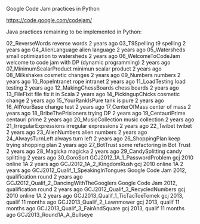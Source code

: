Google Code Jam practices in Python

https://code.google.com/codejam/


Java practices remaining to be implemented in Python:

02_ReverseWords	reverse words	2 years ago
03_T9Spelling	t9 spelling	2 years ago
04_AlienLanguage	alien language	2 years ago
05_Watersheds	small optimization to watersheds	2 years ago
06_WelcomeToCodeJam	welcome to code jam with DP (dynamic programming)	2 years ago
07_MinimumScalarProduct	minimun scalar product	2 years ago
08_Milkshakes	cosmetic changes	2 years ago
09_Numbers	numbers	2 years ago
10_RopeIntranet	rope intranet	2 years ago
11_LoadTesting	load testing	2 years ago
12_MakingChessBoards	chess boards	2 years ago
13_FileFixit	file fix it in Scala	2 years ago
14_PickingupChicks	cosmetic change	2 years ago
15_YourRankIsPure	tank is pure	2 years ago
16_AllYourBase	change test	2 years ago
17_CenterOfMass	center of mass	2 years ago
18_BribeThePrisioners	trying DP	2 years ago
19_CentauriPrime	centauri prime	2 years ago
20_MusicCollection	music collection	2 years ago
21_IrregularExpressions	irregular expressions	2 years ago
22_Twibet	twibet	2 years ago
23_AlienNumbers	alien numbers	2 years ago
24_AlwaysTurnLeft	always turn left	2 years ago
26_ShoppingPlan	keep trying shopping plan	2 years ago
27_BotTrust	some refactoring in Bot Trust	2 years ago
28_Magicka	magicka	2 years ago
29_CandySplitting	candy splitting	2 years ago
30_GoroSort
GCJ2012_1A_1_PasswordProblem	gcj 2010 online 1A	2 years ago
GCJ2012_1A_2_KingdomRush	gcj 2010 online 1A	2 years ago
GCJ2012_Qualif_1_SpeakingInTongues	Google Code Jam 2012, qualification round	2 years ago
GCJ2012_Qualif_2_DancingWithTheGooglers	Google Code Jam 2012, qualification round	2 years ago
GCJ2012_Qualif_3_RecycledNumbers	gcj 2010 online 1A	2 years ago
GCJ2013_Qualif_1_TicTacToeTomek	gcj 2013, qualif	11 months ago
GCJ2013_Qualif_2_Lawnmower	gcj 2013, qualif	11 months ago
GCJ2013_Qualif_3_FairAndSquare	gcj 2013, qualif	11 months ago
GCJ2013_Round1A_A_Bullseye
